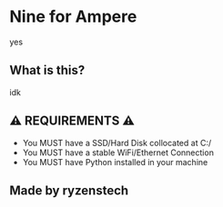# Nine for Ampere
yes

## What is this?
idk

## ⚠️ REQUIREMENTS ⚠️
- You MUST have a SSD/Hard Disk collocated at C:/
- You MUST have a stable WiFi/Ethernet Connection
- You MUST have Python installed in your machine

## Made by ryzenstech
